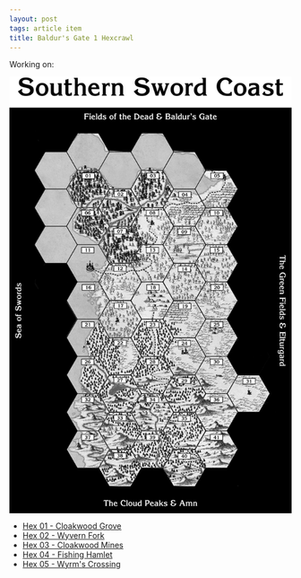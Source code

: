 ```yaml
---
layout: post
tags: article item
title: Baldur's Gate 1 Hexcrawl
---
```


Working on:

<img align="center" width=600px src="/images/Hexes/BGHex_blank.png">


- [Hex 01 - Cloakwood Grove](/pages/BaldurHex/01-CloakwoodGrove)
- [Hex 02 - Wyvern Fork](/pages/BaldurHex/02-WyvernFork)
- [Hex 03 - Cloakwood Mines](/pages/BaldurHex/03-CloakwoodMines)
- [Hex 04 - Fishing Hamlet](/pages/BaldurHex/04-FishingHamlet)
- [Hex 05 - Wyrm's Crossing](/pages/BaldurHex/05-WyrmsCrossing)
